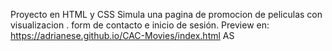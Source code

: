 Proyecto en HTML y CSS 
Simula una pagina de promocion de peliculas con visualizacion . form de contacto e inicio de sesión.
Preview en: https://adrianese.github.io/CAC-Movies/index.html
AS
